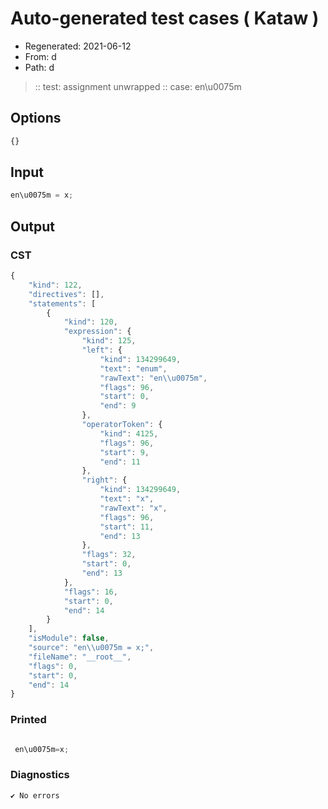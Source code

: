 # Auto-generated test cases ( Kataw )
- Regenerated: 2021-06-12
- From: d
- Path: d
> :: test: assignment unwrapped
> :: case: en\u0075m
## Options

`````js
{}
`````
## Input

`````js
en\u0075m = x;
`````
## Output

### CST

```javascript
{
    "kind": 122,
    "directives": [],
    "statements": [
        {
            "kind": 120,
            "expression": {
                "kind": 125,
                "left": {
                    "kind": 134299649,
                    "text": "enum",
                    "rawText": "en\\u0075m",
                    "flags": 96,
                    "start": 0,
                    "end": 9
                },
                "operatorToken": {
                    "kind": 4125,
                    "flags": 96,
                    "start": 9,
                    "end": 11
                },
                "right": {
                    "kind": 134299649,
                    "text": "x",
                    "rawText": "x",
                    "flags": 96,
                    "start": 11,
                    "end": 13
                },
                "flags": 32,
                "start": 0,
                "end": 13
            },
            "flags": 16,
            "start": 0,
            "end": 14
        }
    ],
    "isModule": false,
    "source": "en\\u0075m = x;",
    "fileName": "__root__",
    "flags": 0,
    "start": 0,
    "end": 14
}
```

### Printed

```javascript

 en\u0075m=x; 
```

### Diagnostics

```javascript
✔ No errors
```

